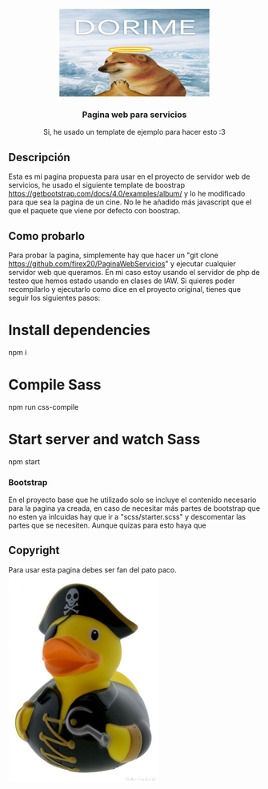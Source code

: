 <p align="center">
  <img src=".github/logo.jpg" width="300" height="175" title="Dorime" alt="Dorime">
</p>

<h3 align="center">Pagina web para servicios</h3>

<p align="center">Si, he usado un template de ejemplo para hacer esto :3</p>

## Descripción

Esta es mi pagina propuesta para usar en el proyecto de servidor web de servicios, he usado el siguiente template de boostrap https://getbootstrap.com/docs/4.0/examples/album/ y lo he modificado para que sea la pagina de un cine. No le he añadido más javascript que el que el paquete que viene por defecto con boostrap.


## Como probarlo

Para probar la pagina, simplemente hay que hacer un "git clone https://github.com/firex20/PaginaWebServicios" y ejecutar cualquier servidor web que queramos. En mi
caso estoy usando el servidor de php de testeo que hemos estado usando en clases de IAW.
Si quieres poder recompilarlo y ejecutarlo como dice en el proyecto original, tienes que seguir los siguientes pasos:

# Install dependencies
npm i

# Compile Sass
npm run css-compile

# Start server and watch Sass
npm start

### Bootstrap

En el proyecto base que he utilizado solo se incluye el contenido necesario para la pagina ya creada, en caso de necesitar más partes de bootstrap que no esten ya 
inlcuidas hay que ir a "scss/starter.scss" y descomentar las partes que se necesiten. Aunque quizas para esto haya que 

## Copyright

Para usar esta pagina debes ser fan del pato paco.
<img src=".github/paco.jpeg" width="300" alt="El Paco" title="El Paco te roba el tabaco ;)">

